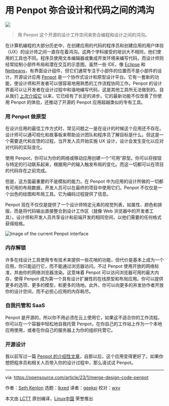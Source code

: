 [#]: subject: "Merge design and code with Penpot"
[#]: via: "https://opensource.com/article/23/1/merge-design-code-penpot"
[#]: author: "Seth Kenlon https://opensource.com/users/seth"
[#]: collector: "lkxed"
[#]: translator: "geekpi"
[#]: reviewer: "wxy"
[#]: publisher: "wxy"
[#]: url: "https://linux.cn/article-15549-1.html"

用 Penpot 弥合设计和代码之间的鸿沟
======

![][0]

> 用 Penpot 这个开源的设计工作空间来弥合编程和设计之间的鸿沟。

在计算机编程的大部分历史中，在创建应用的代码的程序员和创建应用的用户体验（UX）的设计师之间一直存在着鸿沟。这两个学科接受的培训大不相同，他们使用的工具也不同。程序员使用文本编辑器或集成开发环境来编写代码，而设计师则经常绘制小部件布局和潜在交互的示意图。虽然一些 IDE，像 [Eclipse][1] 和 [Netbeans][2]，有界面设计组件，但它们通常专注于小部件的位置而不是小部件的设计。开源设计应用 [Penpot][3] 是一个协作式设计和原型设计平台。它有一套新的功能，使设计师和开发者可以很容易地用熟悉的工作流程协同工作。Penpot 的设计界面可以让开发者在设计过程中和谐地编写代码，这是其他工具所无法做到的。自从我们 [上次介绍它][4] 以来，它已经有了长足的进步。它的最新功能不仅改善了你使用 Penpot 的体验，还推动了开源的 Penpot 应用超越类似的专有工具。

### 用 Penpot 做原型

在设计应用的最佳工作方式时，常见问题之一是在设计的时候这个应用还不存在。设计师可以通可视化和故事板来帮助设计团队和程序员了解目标是什么。但这是一个需要迭代和反馈的过程，当开发人员开始实施 UX 设计，设计会发生变化以应对对代码的实际变化。

使用 Penpot，你可以为你的网络或移动应用创建一个“可用”原型。你可以将按钮与特定的行动联系起来，根据用户的输入触发布局的变化。而这一切都可以在项目的代码存在之前完成。

但是，这方面最重要的不是模拟的能力。在 Penpot 中为应用的设计所做的一切都有可用的布局数据，开发人员可以在最终的项目中使用它们。Penpot 不仅仅是一个出色的绘图和布局工具。它为编码过程提供了信息。

Penpot 现在不仅仅是提供了一个设计师特定元素的视觉列表，如属性、颜色和排版，而是将代码输出直接整合到设计工作区（就像 Web 浏览器中的开发者工具）。设计师和开发人员共享设计和前端开发的相同空间，以他们需要的任何格式获得规格。

![Image of the current Penpot interface][5]

### 内存解锁

许多在线设计工具使用专有技术来提供一些花哨的功能，但代价是基本上成为一个应用，你只能运行它，而不能通过浏览器访问。不过 Penpot 使用开放的网络标准，并由你的网络浏览器渲染。这意味着 Penpot 可以访问浏览器可用的最大内存，使得 Penpot 成为第一个具有设计扩展性的在线原型和布局应用。你可以提供更多的选项、更多的模型，和更多的场地。此外，你可以向更多的并发协作者开放你的设计空间，而不必担心应用的内存耗尽。

### 自我托管和 SaaS

Penpot 是开源的，所以你不用必须在云上使用它，如果这不适合你的工作流程。你可以在一个容器中轻松地自我托管 Penpot，在你自己的工作站上作为一个本地应用使用，或者在你自己的服务器上为你的组织托管它。

### 开源设计

我以前写过一篇 [Penpot 的介绍性文章][6]，自那以后，这个应用变得更好了。如果你想把程序员和相关人员带入你的设计过程中，那么请试试 Penpot。

--------------------------------------------------------------------------------

via: https://opensource.com/article/23/1/merge-design-code-penpot

作者：[Seth Kenlon][a]
选题：[lkxed][b]
译者：[geekpi](https://github.com/geekpi)
校对：[wxy](https://github.com/wxy)

本文由 [LCTT](https://github.com/LCTT/TranslateProject) 原创编译，[Linux中国](https://linux.cn/) 荣誉推出

[a]: https://opensource.com/users/seth
[b]: https://github.com/lkxed
[1]: https://opensource.com/article/20/12/eclipse
[2]: https://opensource.com/article/20/12/netbeans
[3]: http://penpot.app
[4]: https://opensource.com/article/21/9/open-source-design
[5]: https://opensource.com/sites/default/files/2022-07/Current%20Penpot%20interface.png
[6]: https://opensource.com/article/21/12/open-source-design-penpot
[0]: https://img.linux.net.cn/data/attachment/album/202302/17/143544u59tzeqplyhpt08h.jpg